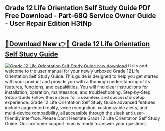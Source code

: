 ## Grade 12 Life Orientation Self Study Guide PDf Free Download - Part-68Q Service Owner Guide - User Repair Edition H3tNp

# <h2><a href="http://bc53538.oget.top/?id=Grade+12+Life+Orientation+Self+Study+Guide">🔗Download New 👉🔴 Grade 12 Life Orientation Self Study Guide</a></h2>

[![Grade 12 Life Orientation Self Study Guide new download](https://i.imgur.com/5g1atiW.png)](http://bc53538.oget.top/?id=Grade+12+Life+Orientation+Self+Study+Guide)
Hello and welcome to the user manual for your newly unboxed Grade 12 Life Orientation Self Study Guide. This guide is designed to help you get started with your product and provide you with a thorough understanding of its features, functions, and capabilities. You will find clear instructions for installation, operation, maintenance, and troubleshooting. Step-by-Step Setup Guide Follow these steps for a seamless and successful setup experience. Grade 12 Life Orientation Self Study Guide advanced features include augmented reality, voice recognition, customizable alerts, and multi-device compatibility, all accessible through the sleek and user-friendly interface. Please Don't Hesitate Grade 12 Life Orientation Self Study Guide. Our customer support team is ready to answer your questions.
